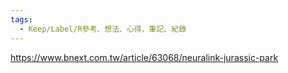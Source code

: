 ```yaml
---
tags:
  - Keep/Label/R參考、想法、心得、筆記、紀錄
---
```


https://www.bnext.com.tw/article/63068/neuralink-jurassic-park